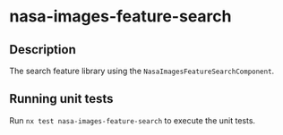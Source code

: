 # nasa-images-feature-search

## Description

The search feature library using the `NasaImagesFeatureSearchComponent`.

## Running unit tests

Run `nx test nasa-images-feature-search` to execute the unit tests.
